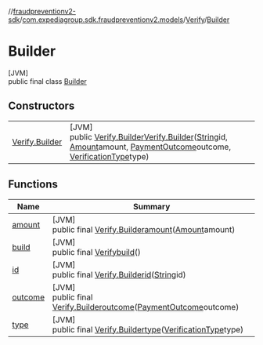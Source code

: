 //[fraudpreventionv2-sdk](../../../../index.md)/[com.expediagroup.sdk.fraudpreventionv2.models](../../index.md)/[Verify](../index.md)/[Builder](index.md)

# Builder

[JVM]\
public final class [Builder](index.md)

## Constructors

| | |
|---|---|
| [Verify.Builder](-verify.-builder.md) | [JVM]<br>public [Verify.Builder](index.md)[Verify.Builder](-verify.-builder.md)([String](https://docs.oracle.com/javase/8/docs/api/java/lang/String.html)id, [Amount](../../-amount/index.md)amount, [PaymentOutcome](../../-payment-outcome/index.md)outcome, [VerificationType](../../-verification-type/index.md)type) |

## Functions

| Name | Summary |
|---|---|
| [amount](amount.md) | [JVM]<br>public final [Verify.Builder](index.md)[amount](amount.md)([Amount](../../-amount/index.md)amount) |
| [build](build.md) | [JVM]<br>public final [Verify](../index.md)[build](build.md)() |
| [id](id.md) | [JVM]<br>public final [Verify.Builder](index.md)[id](id.md)([String](https://docs.oracle.com/javase/8/docs/api/java/lang/String.html)id) |
| [outcome](outcome.md) | [JVM]<br>public final [Verify.Builder](index.md)[outcome](outcome.md)([PaymentOutcome](../../-payment-outcome/index.md)outcome) |
| [type](type.md) | [JVM]<br>public final [Verify.Builder](index.md)[type](type.md)([VerificationType](../../-verification-type/index.md)type) |
